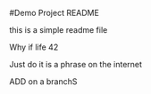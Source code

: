 #Demo Project README

this is a simple readme file

Why if life 42

Just do it is a phrase on the internet

ADD on a branchS
